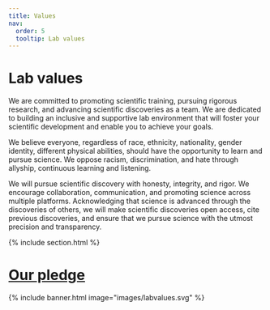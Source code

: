 ```yaml
---
title: Values
nav:
  order: 5
  tooltip: Lab values
---
```


# <i class="fas fa-hands-helping"></i>Lab values

We are committed to promoting scientific training, pursuing rigorous research, and advancing scientific discoveries as a team. We are dedicated to building an inclusive and supportive lab environment that will foster your scientific development and enable you to achieve your goals. 

We believe everyone, regardless of race, ethnicity, nationality, gender identity, different physical abilities, should have the opportunity to learn and pursue science. We oppose racism, discrimination, and hate through allyship, continuous learning and listening.

We will pursue scientific discovery with honesty, integrity, and rigor. We encourage collaboration, communication, and promoting science across multiple platforms. Acknowledging that science is advanced through the discoveries of others, we will make scientific discoveries open access, cite previous discoveries, and ensure that we pursue science with the utmost precision and transparency. 

{% include section.html %}

# <i class="fas fa-hand-holding-heart"></i>[Our pledge](https://sammykatta.com/pledge)
{% include banner.html image="images/labvalues.svg" %}